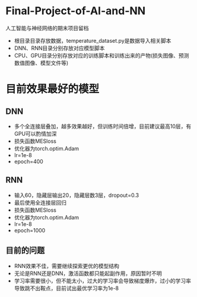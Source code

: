 # Final-Project-of-AI-and-NN

人工智能与神经网络的期末项目留档

- 根目录目录存放数据，temperature_dataset.py是数据导入相关脚本
- DNN、RNN目录分别存放对应模型脚本
- CPU、GPU目录分别存放对应的训练脚本和训练出来的产物(损失图像、预测数值图像、模型文件等)

# 目前效果最好的模型

## DNN

- 多个全连接层叠加，越多效果越好，但训练时间倍增，目前建议最高10层，有GPU可以酌情加深
- 损失函数MESloss
- 优化器为torch.optim.Adam
- lr=1e-8
- epoch=400

## RNN

- 输入60，隐藏层输出20，隐藏层数3层，dropout=0.3
- 最后使用全连接层回归
- 损失函数MESloss
- 优化器为torch.optim.Adam
- lr=1e-8
- epoch=1000

## 目前的问题

- RNN效果不佳，需要继续探索更优的模型结构
- 无论是RNN还是DNN，激活函数都只能起副作用，原因暂时不明
- 学习率需要很小，但不能太小，过大的学习率会导致梯度爆炸，过小的学习率导致跳不出鞍点，目前试出最优学习率为1e-8